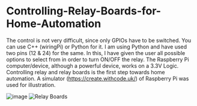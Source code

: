 # Controlling-Relay-Boards-for-Home-Automation
The control is not very difficult, since only GPIOs have to be switched. You can use C++ (wiringPi) or Python for it. I am using Python and have used two pins (12 &amp; 24) for the same.
In this, I have given the user all possible options to select from in order to turn ON/OFF the relay.
The Raspberry Pi computer/device, although a powerful device, works on a 3.3V Logic. Controlling relay and relay boards is the first step towards home automation.
A simulator (https://create.withcode.uk/) of Raspberry Pi was used for illustration.

![image](https://user-images.githubusercontent.com/75525185/110266258-6abce480-7fe3-11eb-9645-eba9363b3306.png)
![Relay Boards](https://user-images.githubusercontent.com/75525185/110266397-b8395180-7fe3-11eb-89d4-4898e37deb00.gif)

